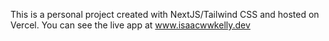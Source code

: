 This is a personal project created with NextJS/Tailwind CSS and hosted on Vercel. You can see the live app at www.isaacwwkelly.dev
